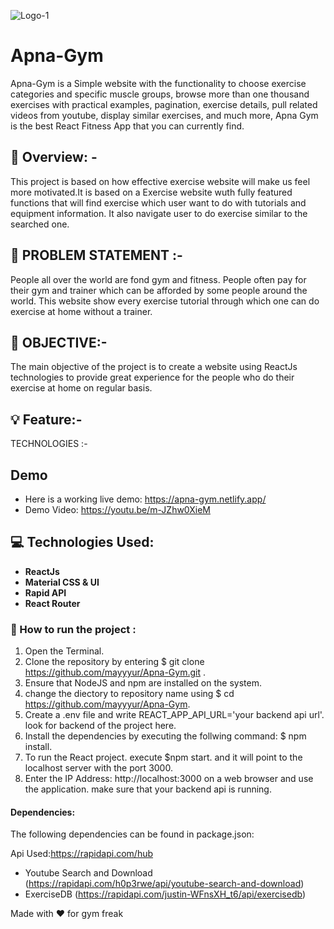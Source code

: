 ![Logo-1](https://user-images.githubusercontent.com/69671324/175812428-d5791d96-3ce7-4095-a778-3198929455f8.png)


# Apna-Gym #
Apna-Gym is a Simple website with the functionality to choose exercise categories and specific muscle groups, browse more than one thousand exercises with practical examples, pagination, exercise details, pull related videos from youtube, display similar exercises, and much more, Apna Gym is the best React Fitness App that you can currently find. 


## :bookmark_tabs: Overview: - ##

This project is based on how effective exercise website will make us feel more motivated.It is based on a Exercise website wuth fully featured functions that will find exercise which user want to do with tutorials and equipment information. It also navigate user to do exercise similar to the searched one.  

## :thought_balloon: PROBLEM STATEMENT :- ##

People all over the world are fond gym and fitness. People often pay for their gym and trainer which can be afforded by some people around the world. This website show every exercise tutorial through which one can do exercise at home without a trainer.

## :dart: OBJECTIVE:- ##

The main objective of the project is to create a website using ReactJs technologies to provide great experience for the people who do their exercise at home on regular basis.

## :bulb: Feature:- ## 
TECHNOLOGIES :-


## Demo ##
* Here is a working live demo: https://apna-gym.netlify.app/
* Demo Video: https://youtu.be/m-JZhw0XieM

## 💻 Technologies Used: ##

* **ReactJs**
* **Material CSS & UI**
* **Rapid API**
* **React Router**

### 🚀 How to run the project : ###
1. Open the Terminal.
2. Clone the repository by entering $ git clone https://github.com/mayyyur/Apna-Gym.git .
3. Ensure that NodeJS and npm are installed on the system.
4. change the diectory to repository name using $ cd https://github.com/mayyyur/Apna-Gym.
5. Create a .env file and write REACT_APP_API_URL='your backend api url'. look for backend of the project here.
6. Install the dependencies by executing the follwing command: $ npm install.
7. To run the React project. execute $npm start. and it will point to the localhost server with the port 3000.
7. Enter the IP Address: http://localhost:3000 on a web browser and use the application. make sure that your backend api is running.

####  Dependencies: ####
The following dependencies can be found in package.json:

Api Used:https://rapidapi.com/hub
* Youtube Search and Download (https://rapidapi.com/h0p3rwe/api/youtube-search-and-download)
* ExerciseDB (https://rapidapi.com/justin-WFnsXH_t6/api/exercisedb)

Made with ♥ for gym freak
